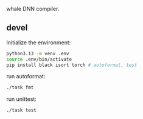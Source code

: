whale DNN compiler.

## devel

Initialize the environment:

```sh
python3.13 -m venv .env
source .env/bin/activate
pip install black isort torch # autoformat, test
```

run autoformat:

```sh
./task fmt
```

run unittest:

```sh
./task test
```
